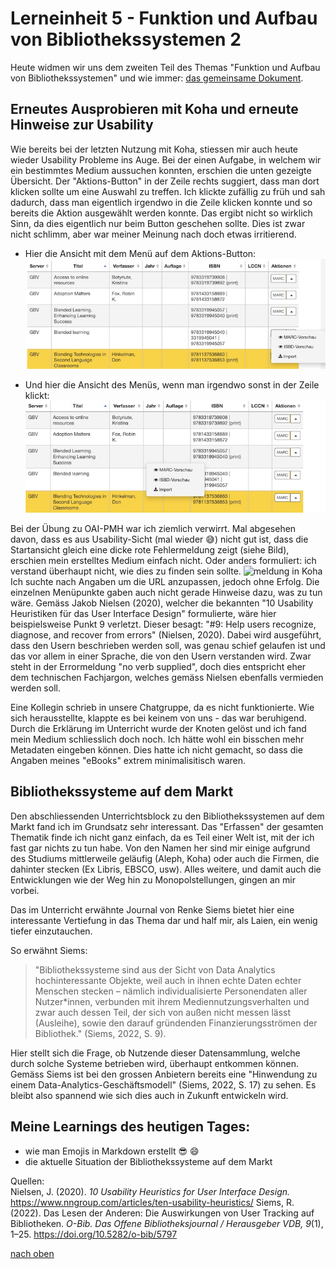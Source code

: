 # Lerneinheit 5 - Funktion und Aufbau von Bibliothekssystemen 2

Heute widmen wir uns dem zweiten Teil des Themas "Funktion und Aufbau von Bibliothekssystemen" und wie immer: [das gemeinsame Dokument](https://pad.gwdg.de/NT85lsv_QIWjmPs18rQM_g). 

## Erneutes Ausprobieren mit Koha und erneute Hinweise zur Usability
Wie bereits bei der letzten Nutzung mit Koha, stiessen mir auch heute wieder Usability Probleme ins Auge. Bei der einen Aufgabe, in welchem wir ein bestimmtes Medium aussuchen konnten, erschien die unten gezeigte Übersicht. Der "Aktions-Button" in der Zeile rechts suggiert, dass man dort klicken sollte um eine Auswahl zu treffen. Ich klickte zufällig zu früh und sah dadurch, dass man eigentlich irgendwo in die Zeile klicken konnte und so bereits die Aktion ausgewählt werden konnte. Das ergibt nicht so wirklich Sinn, da dies eigentlich nur beim Button geschehen sollte. Dies ist zwar nicht schlimm, aber war meiner Meinung nach doch etwas irritierend.   
* Hier die Ansicht mit dem Menü auf dem Aktions-Button:
![Auswahl Aktion Nr 1](https://github.com/Sabs135/Lerntagebuch-BAIN/blob/main/img/Auswahl_Aktion_1.jpg?raw=true)  

* Und hier die Ansicht des Menüs, wenn man irgendwo sonst in der Zeile klickt: 
![Auswahl Aktion Nr 2](https://github.com/Sabs135/Lerntagebuch-BAIN/blob/main/img/Auswahl_Aktion_2.jpg?raw=true)

Bei der Übung zu OAI-PMH war ich ziemlich verwirrt. Mal abgesehen davon, dass es aus Usability-Sicht (mal wieder :sweat_smile:) nicht gut ist, dass die Startansicht gleich eine dicke rote Fehlermeldung zeigt (siehe Bild), erschien mein erstelltes Medium einfach nicht. Oder anders formuliert: ich verstand überhaupt nicht, wie dies zu finden sein sollte. 
![
meldung in Koha](https://github.com/Sabs135/Lerntagebuch-BAIN/blob/main/img/Errormeldung_Koha.png?raw=true)
Ich suchte nach Angaben um die URL anzupassen, jedoch ohne Erfolg. Die einzelnen Menüpunkte gaben auch nicht gerade Hinweise dazu, was zu tun wäre. Gemäss Jakob Nielsen (2020), welcher die bekannten "10 Usability Heuristiken für das User Interface Design" formulierte, wäre hier beispielsweise Punkt 9 verletzt. Dieser besagt: "#9: Help users recognize, diagnose, and recover from errors" (Nielsen, 2020). Dabei wird ausgeführt, dass den Usern beschrieben werden soll, was genau schief gelaufen ist und das vor allem in einer Sprache, die von den Usern verstanden wird. Zwar steht in der Errormeldung "no verb supplied", doch dies entspricht eher dem technischen Fachjargon, welches gemäss Nielsen ebenfalls vermieden werden soll. 

Eine Kollegin schrieb in unsere Chatgruppe, da es nicht funktionierte. Wie sich herausstellte, klappte es bei keinem von uns - das war beruhigend. Durch die Erklärung im Unterricht wurde der Knoten gelöst und ich fand mein Medium schliesslich doch noch. Ich hätte wohl ein bisschen mehr Metadaten eingeben können. Dies hatte ich nicht gemacht, so dass die Angaben meines "eBooks" extrem minimalisitisch waren.  

## Bibliothekssysteme auf dem Markt
Den abschliessenden Unterrichtsblock zu den Bibliothekssystemen auf dem Markt fand ich im Grundsatz sehr interessant. Das "Erfassen" der gesamten Thematik finde ich nicht ganz einfach, da es Teil einer Welt ist, mit der ich fast gar nichts zu tun habe. Von den Namen her sind mir einige aufgrund des Studiums mittlerweile geläufig (Aleph, Koha) oder auch die Firmen, die dahinter stecken (Ex Libris, EBSCO, usw). Alles weitere, und damit auch die Entwicklungen wie der Weg hin zu Monopolstellungen, gingen an mir vorbei. 

Das im Unterricht erwähnte Journal von Renke Siems bietet hier eine interessante Vertiefung in das Thema dar und half mir, als Laien, ein wenig tiefer einzutauchen. 

So erwähnt Siems:  
>"Bibliothekssysteme sind aus der Sicht von Data Analytics hochinteressante Objekte, weil auch in ihnen echte Daten echter Menschen stecken – nämlich individualisierte Personendaten aller Nutzer*innen, verbunden mit ihrem Mediennutzungsverhalten und zwar auch dessen Teil, der sich von außen nicht messen lässt (Ausleihe), sowie den darauf gründenden Finanzierungsströmen der Bibliothek." (Siems, 2022, S. 9).

Hier stellt sich die Frage, ob Nutzende dieser Datensammlung, welche durch solche Systeme betrieben wird, überhaupt entkommen können. Gemäss Siems ist bei den grossen Anbietern bereits eine "Hinwendung zu einem Data-Analytics-Geschäftsmodell" (Siems, 2022, S. 17) zu sehen. Es bleibt also spannend wie sich dies auch in Zukunft entwickeln wird. 

## Meine Learnings des heutigen Tages:
- wie man Emojis in Markdown erstellt :sunglasses: :smile:  
- die aktuelle Situation der Bibliothekssysteme auf dem Markt

Quellen:  
Nielsen, J. (2020). _10 Usability Heuristics for User Interface Design._ https://www.nngroup.com/articles/ten-usability-heuristics/
Siems, R. (2022). Das Lesen der Anderen: Die Auswirkungen von User Tracking auf Bibliotheken. _O-Bib. Das Offene Bibliotheksjournal / Herausgeber VDB, 9_(1), 1–25. https://doi.org/10.5282/o-bib/5797

[nach oben](#lerneinheit-5---funktion-und-aufbau-von-bibliothekssystemen-2)
